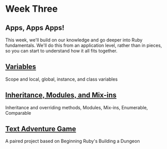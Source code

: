 # Week Three

## Apps, Apps Apps!

This week, we'll build on our knowledge and go deeper into Ruby fundamentals. We'll do this from an application level, rather than in pieces, so you can start to understand how it all fits together.

## [Variables](/lessons/03_variables.md)
Scope and local, global, instance, and class variables

## [Inheritance, Modules, and Mix-ins](/lessons/03_inheritance.md)
Inheritance and overriding methods, Modules, Mix-ins, Enumerable, Comparable

## [Text Adventure Game](/lessons/03_text_adventure.md)
A paired project based on Beginning Ruby's Building a Dungeon

